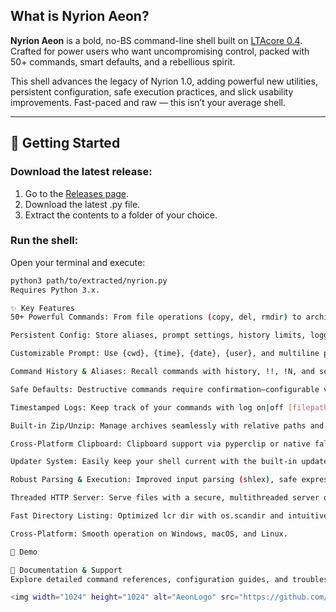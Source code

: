 
## What is Nyrion Aeon?

**Nyrion Aeon** is a bold, no-BS command-line shell built on [LTAcore 0.4](https://github.com/Gayware64/LTAcore). Crafted for power users who want uncompromising control, packed with 50+ commands, smart defaults, and a rebellious spirit.

This shell advances the legacy of Nyrion 1.0, adding powerful new utilities, persistent configuration, safe execution practices, and slick usability improvements. Fast-paced and raw — this isn’t your average shell.

---

## 🚀 Getting Started

### Download the latest release:

1. Go to the [Releases page](https://github.com/Gayware64/Nyrion-Aeon/releases).
2. Download the latest .py file.
3. Extract the contents to a folder of your choice.

### Run the shell:

Open your terminal and execute:

```bash
python3 path/to/extracted/nyrion.py
Requires Python 3.x.

✨ Key Features
50+ Powerful Commands: From file operations (copy, del, rmdir) to archives (zip/unzip) and scripting (run, mod).

Persistent Config: Store aliases, prompt settings, history limits, logging options in ~/.nyrion_config.json.

Customizable Prompt: Use {cwd}, {time}, {date}, {user}, and multiline prompts with colors coming soon.

Command History & Aliases: Recall commands with history, !!, !N, and set custom shortcuts.

Safe Defaults: Destructive commands require confirmation—configurable via lcr confirm.

Timestamped Logs: Keep track of your commands with log on|off [filepath].

Built-in Zip/Unzip: Manage archives seamlessly with relative paths and robust error handling.

Cross-Platform Clipboard: Clipboard support via pyperclip or native fallbacks (clip, pbcopy, xclip).

Updater System: Easily keep your shell current with the built-in updater.

Robust Parsing & Execution: Improved input parsing (shlex), safe expression evaluation (ast), and UTF-8 handling.

Threaded HTTP Server: Serve files with a secure, multithreaded server on supported platforms.

Fast Directory Listing: Optimized lcr dir with os.scandir and intuitive display.

Cross-Platform: Smooth operation on Windows, macOS, and Linux.

📸 Demo

📖 Documentation & Support
Explore detailed command references, configuration guides, and troubleshooting in the Wiki.

<img width="1024" height="1024" alt="AeonLogo" src="https://github.com/user-attachments/assets/af863d1b-acdf-4b2a-bbf4-83c41be5cd6f" />
